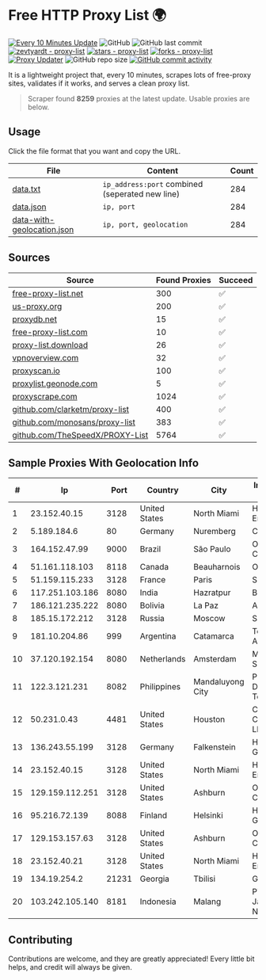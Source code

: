 
# Free HTTP Proxy List 🌍

[![Every 10 Minutes Update](https://github.com/mertguvencli/http-proxy-list/actions/workflows/main.yml/badge.svg?branch=main)](https://github.com/mertguvencli/http-proxy-list/actions/workflows/main.yml)
![GitHub](https://img.shields.io/github/license/mertguvencli/http-proxy-list)
![GitHub last commit](https://img.shields.io/github/last-commit/mertguvencli/http-proxy-list)
[![zevtyardt - proxy-list](https://img.shields.io/static/v1?label=zevtyardt&message=proxy-list&color=blue&logo=github)](https://github.com/zevtyardt/proxy-list "Go to GitHub repo")
[![stars - proxy-list](https://img.shields.io/github/stars/zevtyardt/proxy-list?style=social)](https://github.com/zevtyardt/proxy-list)
[![forks - proxy-list](https://img.shields.io/github/forks/zevtyardt/proxy-list?style=social)](https://github.com/zevtyardt/proxy-list)
[![Proxy Updater](https://github.com/zevtyardt/proxy-list/workflows/Proxy%20Updater/badge.svg)](https://github.com/zevtyardt/proxy-list/actions?query=workflow:"Proxy+Updater")
![GitHub repo size](https://img.shields.io/github/repo-size/zevtyardt/proxy-list)
[![GitHub commit activity](https://img.shields.io/github/commit-activity/m/zevtyardt/proxy-list?logo=commits)](https://github.com/zevtyardt/proxy-list/commits/main)

It is a lightweight project that, every 10 minutes, scrapes lots of free-proxy sites, validates if it works, and serves a clean proxy list.

> Scraper found **8259** proxies at the latest update. Usable proxies are below.

## Usage

Click the file format that you want and copy the URL.

|File|Content|Count|
|----|-------|-----|
|[data.txt](https://raw.githubusercontent.com/mertguvencli/http-proxy-list/main/proxy-list/data.txt)|`ip_address:port` combined (seperated new line)|284|
|[data.json](https://raw.githubusercontent.com/mertguvencli/http-proxy-list/main/proxy-list/data.json)|`ip, port`|284|
|[data-with-geolocation.json](https://raw.githubusercontent.com/mertguvencli/http-proxy-list/main/proxy-list/data-with-geolocation.json)|`ip, port, geolocation`|284|

## Sources

|Source|Found Proxies|Succeed|
|------|-------------|-------|
|[free-proxy-list.net](https://free-proxy-list.net)|300|✅|
|[us-proxy.org](https://www.us-proxy.org)|200|✅|
|[proxydb.net](http://proxydb.net)|15|✅|
|[free-proxy-list.com](https://free-proxy-list.com/?page=&port=&type%5B%5D=http&type%5B%5D=https&up_time=0&search=Search)|10|✅|
|[proxy-list.download](https://www.proxy-list.download/HTTP)|26|✅|
|[vpnoverview.com](https://vpnoverview.com/privacy/anonymous-browsing/free-proxy-servers)|32|✅|
|[proxyscan.io](https://www.proxyscan.io)|100|✅|
|[proxylist.geonode.com](https://proxylist.geonode.com/api/proxy-list?limit=300&page=1&sort_by=lastChecked&sort_type=desc&protocols=http,https)|5|✅|
|[proxyscrape.com](https://api.proxyscrape.com/v2/?request=displayproxies&protocol=http&timeout=10000&country=all&ssl=all&anonymity=all)|1024|✅|
|[github.com/clarketm/proxy-list](https://raw.githubusercontent.com/clarketm/proxy-list/master/proxy-list-raw.txt)|400|✅|
|[github.com/monosans/proxy-list](https://raw.githubusercontent.com/monosans/proxy-list/main/proxies/http.txt)|383|✅|
|[github.com/TheSpeedX/PROXY-List](https://raw.githubusercontent.com/TheSpeedX/PROXY-List/master/http.txt)|5764|✅|


## Sample Proxies With Geolocation Info

|#|Ip|Port|Country|City|Internet Service Provider|
|-|--|----|-------|----|-------------------------|
|1|23.152.40.15|3128|United States|North Miami|Host-Engine.com|
|2|5.189.184.6|80|Germany|Nuremberg|Contabo GmbH|
|3|164.152.47.99|9000|Brazil|São Paulo|Oracle Corporation|
|4|51.161.118.103|8118|Canada|Beauharnois|OVH SAS|
|5|51.159.115.233|3128|France|Paris|SCALEWAY|
|6|117.251.103.186|8080|India|Hazratpur|BSNL Internet|
|7|186.121.235.222|8080|Bolivia|La Paz|AXS Bolivia S. A.|
|8|185.15.172.212|3128|Russia|Moscow|SafeData LLC|
|9|181.10.204.86|999|Argentina|Catamarca|Telecom Argentina S.A.|
|10|37.120.192.154|8080|Netherlands|Amsterdam|M247 Europe SRL|
|11|122.3.121.231|8082|Philippines|Mandaluyong City|Philippine Long Distance Telephone Co.|
|12|50.231.0.43|4481|United States|Houston|Comcast Cable Communications, LLC|
|13|136.243.55.199|3128|Germany|Falkenstein|Hetzner Online GmbH|
|14|23.152.40.15|3128|United States|North Miami|Host-Engine.com|
|15|129.159.112.251|3128|United States|Ashburn|Oracle Corporation|
|16|95.216.72.139|8088|Finland|Helsinki|Hetzner Online GmbH|
|17|129.153.157.63|3128|United States|Ashburn|Oracle Corporation|
|18|23.152.40.21|3128|United States|North Miami|Host-Engine.com|
|19|134.19.254.2|21231|Georgia|Tbilisi|GPON|
|20|103.242.105.140|8181|Indonesia|Malang|PT Lintas Jaringan Nusantara|



## Contributing

Contributions are welcome, and they are greatly appreciated! Every
little bit helps, and credit will always be given.


